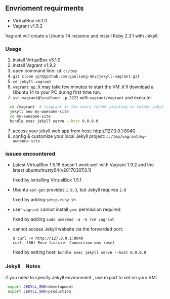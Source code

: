 ## Envrioment requirments
 - VirtualBox v5.1.0
 - Vagrant v1.9.2

Vagrant will create a Ubuntu 14 instance and install Ruby 2.3.1 with Jekyll. 

### Usage

 1. install VirtualBox v5.1.0
 2. install Vagrant v1.9.2
 3. open command line: `cd c:/tmp`
 3. `git clone git@github.com:guoliang-dev/jekyll-vagrant.git`
 4. `cd jekyll-vagrant`
 5. `vagrant up`, it may take few minutes to start the VM. it'll download a Ubuntu 14 to your PC during first time run.
 6. `ssh vagrant@localhost -p 2222` with `vagrant/vagrant` and execute:
  ```bash
    cd /vagrant  # /vagrant is the share folder pointing to folder jekyll-vagrant in the host. 
    jekyll new my-awesome-site
    cd my-awesome-site
    bundle exec jekyll serve --host 0.0.0.0
  ```
  7. access your jekyll web app from host: http://127.0.0.1:8040
  8. config & customize your local Jekyll project: `c:/tmp/vagrant/my-awesone-site`


### issues encountered
 - Latest VirtualBox 1.5.16 doesn't work well with Vagrant 1.9.2 and the latest ubuntu/trusty64(v20170307.0.1)
     
     fixed by isntalling VirtualBox 1.5.1
 - Ubuntu `apt-get` provides `1.9.3`, but Jekyll requires `2.0`
     
     fixed by adding `setup-ruby.sh`
     
 - user `vagrant` cannot install `gem`: permission required 

      fixed by adding `sudo usermod -a -G rvm vagrant`
      
 - cannot access Jekyll website via the forwarded port: 
    
    ```
   $ curl -v http://127.0.0.1:8040
   curl: (56) Recv failure: Connection was reset
   ```
    fixed by setting host: `bundle exec jekyll serve --host 0.0.0.0`

### Jekyll　Notes 

if you need to specify Jekyll environment , use export to set on your VM:
```bash
 export JEKYLL_ENV=development
 export JEKYLL_ENV=production
 ```

